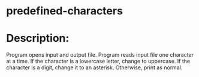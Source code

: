 # predefined-characters

# Description: 

Program opens input and output file. 
Program reads input file one character at a time. 
If the character is a lowercase letter, change to uppercase. 
If the character is a digit, change it to an asterisk. 
Otherwise, print as normal. 
